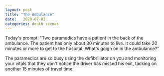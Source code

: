 ```yaml
---
layout: post
title: "The Ambulance"
date:   2020-07-03
categories: death scenes
---
```

Today's prompt: "Two paramedics have a patient in the back of the ambulance. The patient has only about 30 minutes to live. It could take 20 minutes or more to get to the hospital. What's goign on in the ambulance?"

The paramedics are so busy using the defibrillator on you and monitoring your vitals that they don't notice the driver has missed his exit, tacking on another 15 minutes of travel time.
